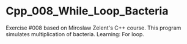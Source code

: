 # Cpp_008_While_Loop_Bacteria
Exercise #008 based on Miroslaw Zelent's C++ course.
This program simulates multiplication of bacteria. Learning: For loop.
